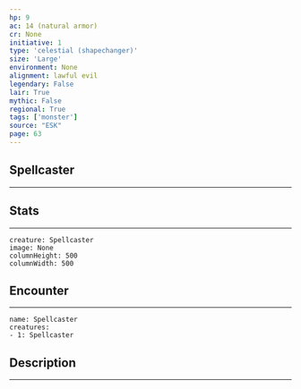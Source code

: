 ```yaml
---
hp: 9
ac: 14 (natural armor)
cr: None
initiative: 1
type: 'celestial (shapechanger)'    
size: 'Large'
environment: None
alignment: lawful evil
legendary: False
lair: True
mythic: False
regional: True
tags: ['monster']
source: "ESK"
page: 63
---
```


## Spellcaster
---



## Stats
---

```statblock
creature: Spellcaster
image: None
columnHeight: 500
columnWidth: 500
```

## Encounter
---

```encounter-table
name: Spellcaster
creatures:
- 1: Spellcaster
```

## Description
---




